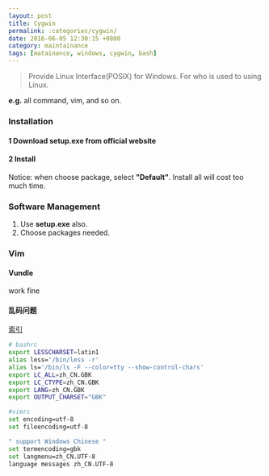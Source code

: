 ```yaml
---
layout: post
title: Cygwin
permalink: :categories/cygwin/
date: 2016-06-05 12:30:15 +0800
category: maintainance
tags: [matainance, windows, cygwin, bash]
---
```


> Provide Linux Interface(POSIX) for Windows.
> For who is used to using Linux.

**e.g.** all command, vim, and so on.

### Installation

#### 1 Download **setup.exe** from official website

#### 2 Install

Notice: when choose package, select **"Default"**. Install all will cost too much time.

### Software Management

1. Use **setup.exe** also.
2. Choose packages needed.

### Vim

#### Vundle 

work fine

#### 乱码问题 

[索引](https://www.evernote.com/shard/s250/nl/33206666/20bc2003-6fd2-4046-b03b-7a1f744f9e64?title=VIM%20%E6%96%87%E4%BB%B6%E7%BC%96%E7%A0%81%E8%AF%86%E5%88%AB%E4%B8%8E%E4%B9%B1%E7%A0%81%E5%A4%84%E7%90%86)

```bash
# bashrc
export LESSCHARSET=latin1
alias less='/bin/less -r'
alias ls='/bin/ls -F --color=tty --show-control-chars'
export LC_ALL=zh_CN.GBK
export LC_CTYPE=zh_CN.GBK
export LANG=zh_CN.GBK
export OUTPUT_CHARSET="GBK"

#vimrc
set encoding=utf-8
set fileencoding=utf-8

" support Windows Chinese "
set termencoding=gbk
set langmenu=zh_CN.UTF-8
language messages zh_CN.UTF-8
```
